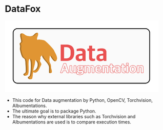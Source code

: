 # DataFox

<img width="480" src="./img/logo.png"/>


- This code for Data augmentation by Python, OpenCV, Torchvision, Albumentations.
- The ultimate goal is to package Python.
- The reason why external libraries such as Torchvision and Albumentations are used is to compare execution times.

